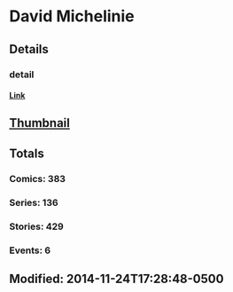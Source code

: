 # David  Michelinie 
## Details
### detail
#### [Link](http://marvel.com/comics/creators/2784/david_michelinie?utm_campaign=apiRef&utm_source=225578a89fc76f3d20fbffda5d17a88d)
## [Thumbnail](http://i.annihil.us/u/prod/marvel/i/mg/9/40/4bed615a9633b.jpg)
## Totals
### Comics: 383
### Series: 136
### Stories: 429
### Events: 6
## Modified: 2014-11-24T17:28:48-0500